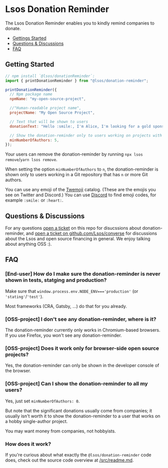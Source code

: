 # Lsos Donation Reminder

The Lsos Donation Reminder enables you to kindly remind companies to donate.

- [Gettings Started](#getting-started)
- [Questions & Discussions](#questions--discussions)
- [FAQ](#faq)


## Getting Started

~~~js
// npm install `@lsos/donationReminder`:
import { printDonationReminder } from "@lsos/donation-reminder";

printDonationReminder({
  // Npm package name
  npmName: "my-open-source-project",

  //"Human-readable project name",
  projectName: "My Open Source Project",

  // Text that will be shown to users
  donationText: "Hello :smile:, I'm Alice, I'm looking for a gold sponsor, thanks :heart:",

  // Show the donation-reminder only to users working on projects with >=5 authors
  minNumberOfAuthors: 5,
});
~~~

Your users can remove the donation-reminder by running `npx lsos remove`/`yarn lsos remove`.

When setting the option `minNumberOfAuthors` to `n`,
the donation-reminder is shown only to users working in a Git repository that has `n` or more Git authors.

You can use any emoji of the [Twemoji](https://github.com/twitter/twemoji) catalog.
(These are the emojis you see on Twitter and Discord.)
You can use [Discord](https://discord.com/) to find emoji codes,
for example `:smile:` or `:heart:`.


## Questions & Discussions

For any questions
[open a ticket](https://github.com/Lsos/donation-reminder/issues/new)
on this repo for disucssions about donation-reminder,
and
[open a ticket on github.com/Lsos/converse](https://github.com/Lsos/converse/issues/new)
for discussions about the Lsos and open source financing in general.
We enjoy talking about anything OSS :).


## FAQ

### [End-user] How do I make sure the donation-reminder is never shown in tests, statging and production?

Make sure that `window.process.env.NODE_ENV==='production'` (or `'stating'`/`'test'`).

Most frameworks (CRA, Gatsby, ...) do that for you already.

### [OSS-project] I don't see any donation-reminder, where is it?

The donation-reminder currently only works in Chromium-based browsers.
If you use Firefox, you won't see any donation-reminder.

### [OSS-project] Does it work only for browser-side open source projects?

Yes, the donation-reminder can only be shown in the developer console of the browser.

### [OSS-project] Can I show the donation-reminder to all my users?

Yes, just set `minNumberOfAuthors: 0`.

But note that the significant donations usually come from companies; it usually isn't worth it to show the donation-reminder to a user that works on a hobby single-author project.

You may want money from companies, not hobbyists.

### How does it work?

If you're curious about what exactly the `@lsos/donation-reminder` code does, check out the source code overview at [/src/readme.md](/src/).
